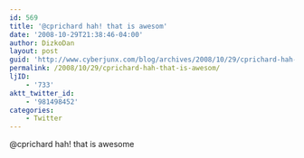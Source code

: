 ```yaml
---
id: 569
title: '@cprichard hah! that is awesom'
date: '2008-10-29T21:38:46-04:00'
author: DizkoDan
layout: post
guid: 'http://www.cyberjunx.com/blog/archives/2008/10/29/cprichard-hah-that-is-awesom/'
permalink: /2008/10/29/cprichard-hah-that-is-awesom/
ljID:
    - '733'
aktt_twitter_id:
    - '981498452'
categories:
    - Twitter
---
```


@cprichard hah! that is awesome
